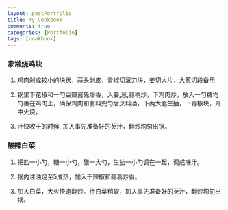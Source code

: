 ```yaml
---
layout: postPortfolio
title: My Cookbook
comments: true
categories: [Portfolio]
tags: [cookbook]
---  
```

    
### 家常烧鸡块

1. 鸡肉剁成较小的块状，蒜头剥皮，青椒切滚刀块，姜切大片，大葱切段备用  

1. 锅里下花椒和一勺豆瓣酱先爆香，入姜,葱,蒜稍炒，下鸡肉炒，放入一勺糖均匀裹在鸡肉上，确保鸡肉和酱料兜匀后烹料酒，下两大匙生抽，下青椒块，开中火烧。

1. 汁快收干的时候, 加入事先准备好的芡汁，翻炒均匀出锅。


### 酸辣白菜

1. 把盐一小勺，糖一小勺，醋一大勺，生抽一小勺调在一起，调成味汁。

1. 锅内注油烧至5成热，加入干辣椒和蒜蓉炒香。

1. 加入白菜，大火快速翻炒。待白菜稍软，加入事先准备好的芡汁，翻炒均匀出锅。


